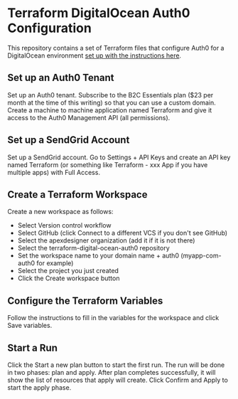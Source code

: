 # Terraform DigitalOcean Auth0 Configuration
This repository contains a set of Terraform files that configure Auth0 for a DigitalOcean environment [set up with the instructions here](https://github.com/apexdesigner/terraform-digital-ocean-cluster).
## Set up an Auth0 Tenant
Set up an Auth0 tenant.
Subscribe to the B2C Essentials plan ($23 per month at the time of this writing) so that you can use a custom domain.
Create a machine to machine application named Terraform and give it access to the Auth0 Management API (all permissions).

## Set up a SendGrid Account
Set up a SendGrid account. 
Go to Settings + API Keys and create an API key named Terraform (or something like Terraform - xxx App if you have multiple apps) with Full Access. 

## Create a Terraform Workspace
Create a new workspace as follows:

* Select Version control workflow
* Select GitHub (click Connect to a different VCS if you don't see GitHub)
* Select the apexdesigner organization (add it if it is not there)
* Select the terraform-digital-ocean-auth0 repository
* Set the workspace name to your domain name + auth0 (myapp-com-auth0 for example)
* Select the project you just created
* Click the Create workspace button

## Configure the Terraform Variables
Follow the instructions to fill in the variables for the workspace and click Save variables.

## Start a Run
Click the Start a new plan button to start the first run. The run will be done in two phases: plan and apply. After plan completes successfully, it will show the list of resources that apply will create. Click Confirm and Apply to start the apply phase.

